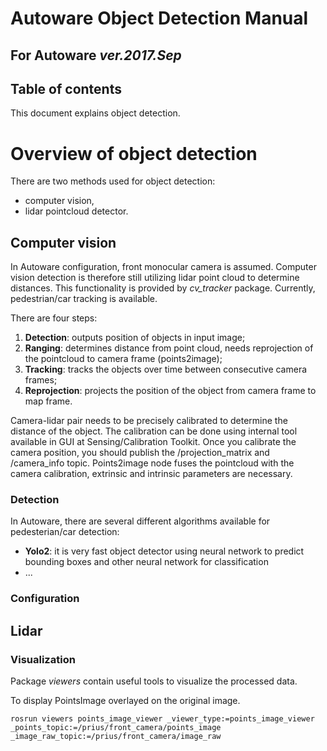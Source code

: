 # Autoware Object Detection Manual 

## For Autoware *ver.2017.Sep*

## Table of contents


This document explains object detection.

# Overview of object detection

There are two methods used for object detection: 

* computer vision,
* lidar pointcloud detector.



## Computer vision

In Autoware configuration, front monocular camera is assumed. Computer vision detection is therefore still utilizing lidar point cloud to determine distances. This functionality is provided by *cv_tracker* package. Currently, pedestrian/car tracking is available.

There are four steps:

1. **Detection**: outputs position of objects in input image;
2. **Ranging**: determines distance from point cloud, needs reprojection of the pointcloud to camera frame (points2image);
3. **Tracking**: tracks the objects over time between consecutive camera frames;
4. **Reprojection**: projects the position of the object from camera frame to map frame.

Camera-lidar pair needs to be precisely calibrated to determine the distance of the object. The calibration can be done using internal tool available in GUI at Sensing/Calibration Toolkit. Once you calibrate the camera position, you should publish the /projection_matrix and /camera_info topic. Points2image node fuses the pointcloud with the camera calibration, extrinsic and intrinsic parameters are necessary. 

### Detection

In Autoware, there are several different algorithms available for pedesterian/car detection:

* **Yolo2**: it is very fast object detector using neural network to predict bounding boxes and other neural network for classification
* ...

### Configuration



## Lidar



### Visualization

Package *viewers* contain useful tools to visualize the processed data. 

To display PointsImage overlayed on the original image.

```
rosrun viewers points_image_viewer _viewer_type:=points_image_viewer _points_topic:=/prius/front_camera/points_image _image_raw_topic:=/prius/front_camera/image_raw
``` 

